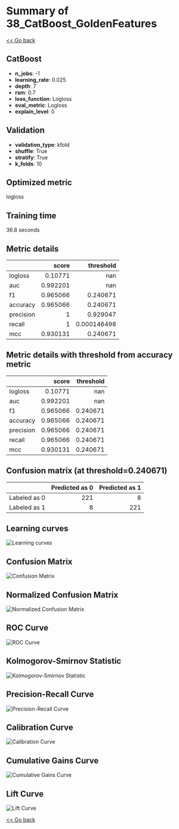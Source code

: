 # Summary of 38_CatBoost_GoldenFeatures

[<< Go back](../README.md)


## CatBoost
- **n_jobs**: -1
- **learning_rate**: 0.025
- **depth**: 7
- **rsm**: 0.7
- **loss_function**: Logloss
- **eval_metric**: Logloss
- **explain_level**: 0

## Validation
 - **validation_type**: kfold
 - **shuffle**: True
 - **stratify**: True
 - **k_folds**: 10

## Optimized metric
logloss

## Training time

36.8 seconds

## Metric details
|           |    score |     threshold |
|:----------|---------:|--------------:|
| logloss   | 0.10771  | nan           |
| auc       | 0.992201 | nan           |
| f1        | 0.965066 |   0.240671    |
| accuracy  | 0.965066 |   0.240671    |
| precision | 1        |   0.929047    |
| recall    | 1        |   0.000146498 |
| mcc       | 0.930131 |   0.240671    |


## Metric details with threshold from accuracy metric
|           |    score |   threshold |
|:----------|---------:|------------:|
| logloss   | 0.10771  |  nan        |
| auc       | 0.992201 |  nan        |
| f1        | 0.965066 |    0.240671 |
| accuracy  | 0.965066 |    0.240671 |
| precision | 0.965066 |    0.240671 |
| recall    | 0.965066 |    0.240671 |
| mcc       | 0.930131 |    0.240671 |


## Confusion matrix (at threshold=0.240671)
|              |   Predicted as 0 |   Predicted as 1 |
|:-------------|-----------------:|-----------------:|
| Labeled as 0 |              221 |                8 |
| Labeled as 1 |                8 |              221 |

## Learning curves
![Learning curves](learning_curves.png)
## Confusion Matrix

![Confusion Matrix](confusion_matrix.png)


## Normalized Confusion Matrix

![Normalized Confusion Matrix](confusion_matrix_normalized.png)


## ROC Curve

![ROC Curve](roc_curve.png)


## Kolmogorov-Smirnov Statistic

![Kolmogorov-Smirnov Statistic](ks_statistic.png)


## Precision-Recall Curve

![Precision-Recall Curve](precision_recall_curve.png)


## Calibration Curve

![Calibration Curve](calibration_curve_curve.png)


## Cumulative Gains Curve

![Cumulative Gains Curve](cumulative_gains_curve.png)


## Lift Curve

![Lift Curve](lift_curve.png)



[<< Go back](../README.md)
